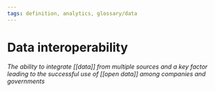 ```yaml
---
tags: definition, analytics, glossary/data
---
```

#  Data interoperability
*The ability to integrate [[data]] from multiple sources and a key factor leading to the successful use of [[open data]] among companies and governments*